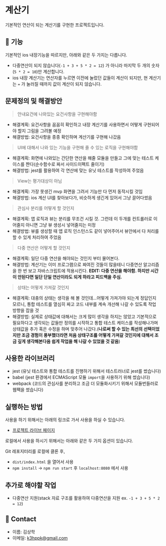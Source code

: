 # 계산기

기본적인 연산이 되는 계산기를 구현한 프로젝트입니다.

## 📕 기능

기본적인 ios 내장기능을 따르지만, 아래와 같은 두 가지는 다릅니다.

- 다중연산이 되지 않습니다(`-1 + 3 + 5 * 2 = 12`) 가 아니라 마지막 두 개의 숫자 (`5 * 2 = 10`)만 계산합니다.
- ios 내장 계산기는 연산자를 누르면 이전에 눌렀던 값들이 계산이 되지만, 현 계산기는 `=` 가 눌러질 때까지 값이 계산이 되지 않습니다.

## 문제정의 및 해결방안

> 안내요건에 나와있는 요건사항을 구현해야함

- 해결계획: 요건사항을 꼼꼼히 확인하고 내장 계산기를 사용하면서 어떻게 구현되어야 할지 그림을 그려볼 예정
- 해결방법: 요건사항을 종종 확인하며 계산기를 구현해 나갔음

> UI에 대해서 나와 있는 기능을 구현해 줄 수 있는 로직을 구현해야함

- 해결계획: 화면에 나와있는 간단한 연산을 해줄 모듈을 만들고 그에 맞는 테스트 케이스를 짠다(순수함수로 짜서 사이드이펙트 줄이기)
- 해결방법: jest를 활용하여 각 연산에 맞는 유닛 테스트를 작성하여 주었음

> View는 평가대상이 아님

- 해결계획: 가장 못생긴 mvp 화면을 그려서 기능만 다 먼저 동작시킬 것임
- 해결방법: ios 계산 UI를 찾아보다가, 비슷하게 생긴게 있어서 그냥 끌어다썼음

> 관심사 분리를 어떻게 할 것인지

- 해결계획: 앱 로직과 뷰는 분리를 무조건 시킬 것. 그런데 이 두개를 컨트롤러로 이어줄지 아니면 그냥 뷰 생성시 넣어줄지는 미정
- 해결방법: 뷰를 생성할 때 앱 로직 인스턴스도 같이 넣어주어서 뷰안에서 다 처리를 할 수 있게 처리하여 주었음

> 다중 연산은 어떻게 할 것인지

- 해결계획: 일단 다중 연산을 해야되는 것인지 부터 물어본다.
- 해결방법: 계산기는 이미 프로그램으로 짜여진 것들이 많을테니 다중연산 알고리즘을 한 번 보고 자바스크립트에 적용시킨다.
  **EDIT: 다중 연산을 해야함. 하지만 시간이 안된다면 일단 단일 연산이라도 되게 하라고 피드백을 주심.**

> 상태는 어떻게 가져갈 것인지

- 해결계획: 대충의 상태는 생각을 해 볼 것인데...어떻게 가져가야 되는게 정답인지 모르니, 통합 테스트를 열심히 짜고 코드 내부를 계속 개선해 나갈 수 있도록 작업 방향을 잡을 것
- 해결방법: 실제로 상태값에 대해서는 크게 많이 생각을 하지는 않았고 기본적으로 필요하다고 생각되는 값들만 정의를 시작하고 통합 테스트 케이스를 작성해나가며 상태값을 추가 혹은 수정을 하며 맞추어 나갔다.(**나로써 할 수 있는 최선의 선택이었지만 조금 경험이 풍부했더라면 처음 상태구조를 어떻게 가져갈 것인지에 대해서 조금 깊게 생각해본다음 쉽게 작업을 해 나갈 수 있었을 것 같음**)

## 사용한 라이브러리

- jest (유닛 테스트와 통합 테스트를 진행하기 위해서 테스트러너로 jest를 썼습니다)
- babel (jest 환경에서 ECMAScript 모듈 `import`을 사용하기 위해 썼습니다)
- webpack (코드의 관심사를 분리하고 조금 더 모듈화시키기 위해서 모듈번들러로 웹팩을 썼습니다)

## 실행하는 방법

사용을 하기 위해서는 아래의 링크로 가서 사용을 하실 수 있습니다.

- [프로젝트 라이브 페이지](https://daegudude.github.io/iamdt-calculator/)

로컬에서 사용을 하시기 위해서는 아래와 같은 두 가지 옵션이 있습니다.

Git 레포지터리를 로컬에 클론 후,

- `dist/index.html` 을 열어서 사용
- `npm install` -> `npm run start` 후 `localhost:8080` 에서 사용

## 추가로 해야할 작업

- 다중연산 지원(stack 자료 구조를 활용하여 다중연산을 지원 ex. `-1 + 3 + 5 * 2 = 12`)

## 📩 Contact

- 이름: 김상학
- 이메일: k3hppk@gmail.com
